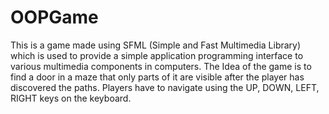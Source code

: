 # OOPGame
This is a game made using SFML (Simple and Fast Multimedia Library) which is used to provide a simple application programming interface to various multimedia components in computers.
The Idea of the game is to find a door in a maze that only parts of it are visible after the player has discovered the paths.
Players have to navigate using the UP, DOWN, LEFT, RIGHT keys on the keyboard.
